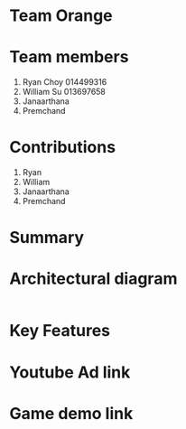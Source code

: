 # Team Orange
# Team members
1. Ryan Choy 014499316
2. William Su 013697658
3. Janaarthana
4. Premchand

# Contributions
1. Ryan
2. William
3. Janaarthana
4. Premchand

# Summary

# Architectural diagram
![]()

# Key Features

# Youtube Ad link

# Game demo link

